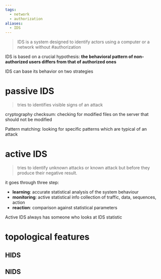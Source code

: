 ```yaml
---
tags:
  - network
  - authorization
aliases:
  - IDS
---
```

> IDS is a system designed to identify actors using a computer or a network without #authorization 

IDS is based on a crucial hypothesis: **the behavioral pattern of non-authorized users differs from that of authorized ones**


IDS can base its behavior on two strategies
# passive IDS
> tries to identifies visible signs of an attack

cryptography checksum: checking for modified files on the server that should not be modified

Pattern matching: looking for specific patterns which are typical of an attack

# active IDS 
> tries to identify unknown attacks or known attack but before they produce their negative result.

it goes through three step:
- **learning**: accurate statistical analysis of the system behaviour
- **monitoring**: active statistical info collection of traffic, data, sequences, action
- **reaction**: comparison against statistical parameters

Active IDS always has someone who looks at IDS statistic



# topological features

## HIDS

## NIDS

